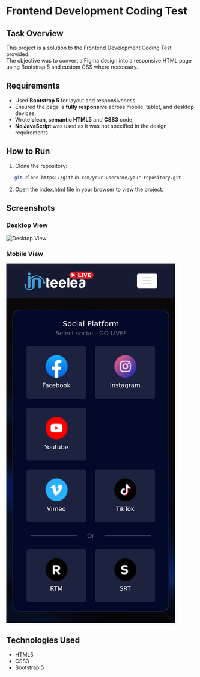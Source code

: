 # Frontend Development Coding Test

## Task Overview

This project is a solution to the Frontend Development Coding Test provided.  
The objective was to convert a Figma design into a responsive HTML page using Bootstrap 5 and custom CSS where necessary.

## Requirements

- Used **Bootstrap 5** for layout and responsiveness.
- Ensured the page is **fully responsive** across mobile, tablet, and desktop devices.
- Wrote **clean, semantic HTML5** and **CSS3** code.
- **No JavaScript** was used as it was not specified in the design requirements.

## How to Run

1. Clone the repository:
```bash
   git clone https://github.com/your-username/your-repository.git
```
2. Open the index.html file in your browser to view the project.

## Screenshots

### Desktop View
![Desktop View](screenshots/deskdesktop-viewtop.png)

### Mobile View
![Mobile View](screenshots/mobile-view.png)

## Technologies Used
- HTML5
- CSS3
- Bootstrap 5

